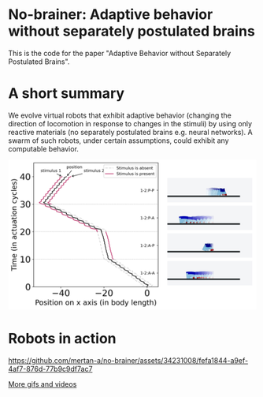 # No-brainer: Adaptive behavior without separately postulated brains

This is the code for the paper "Adaptive Behavior without Separately Postulated Brains".

# A short summary

We evolve virtual robots that exhibit adaptive behavior (changing the direction of locomotion in response to changes in the stimuli) by using only reactive materials (no separately postulated brains e.g. neural networks). A swarm of such robots, under certain assumptions, could exhibit any computable behavior.

<div align='center'>
<img src="assets/lllr_5-5_1_1.2206149638955992.png"></img>
</div>

# Robots in action



https://github.com/mertan-a/no-brainer/assets/34231008/fefa1844-a9ef-4af7-876d-77b9c9df7ac7



[More gifs and videos](robots-in-action)

